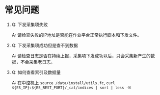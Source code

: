 # 常见问题 

1. Q: 下发采集项失败

   A: 请检查失败的IP地址是否能在作业平台正常执行脚本和下发文件。

2. Q: 下发采集项成功但是查不到数据

   A: 请检查日志是否在持续上报，采集项下发成功以后，只会采集新产生的数据，不会采集老日志。

3. Q: 如何查看索引及数据量

   A: 在中控机上 `source /data/install/utils.fc`, `curl ${ES_IP}:${ES_REST_PORT}/_cat/indices | sort | less -N`